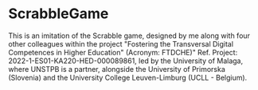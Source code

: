 # ScrabbleGame

This is an imitation of the Scrabble game, designed by me along with four other colleagues within the project "Fostering the Transversal Digital Competences in Higher Education" (Acronym: FTDCHE)" Ref. Project: 2022-1-ES01-KA220-HED-000089861, led by the University of Malaga, where UNSTPB is a partner, alongside the University of Primorska (Slovenia) and the University College Leuven-Limburg (UCLL - Belgium).
